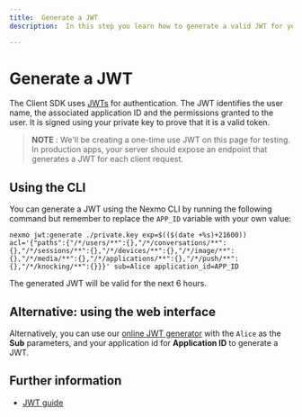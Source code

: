 ```yaml
---
title:  Generate a JWT
description:  In this step you learn how to generate a valid JWT for your Client SDK Application.

---
```


Generate a JWT
==============

The Client SDK uses [JWTs](/concepts/guides/authentication#json-web-tokens-jwt) for authentication. The JWT identifies the user name, the associated application ID and the permissions granted to the user. It is signed using your private key to prove that it is a valid token.

> **NOTE** : We'll be creating a one-time use JWT on this page for testing. In production apps, your server should expose an endpoint that generates a JWT for each client request.

Using the CLI
-------------

You can generate a JWT using the Nexmo CLI by running the following command but remember to replace the `APP_ID` variable with your own value:

```shell
nexmo jwt:generate ./private.key exp=$(($(date +%s)+21600)) acl='{"paths":{"/*/users/**":{},"/*/conversations/**":{},"/*/sessions/**":{},"/*/devices/**":{},"/*/image/**":{},"/*/media/**":{},"/*/applications/**":{},"/*/push/**":{},"/*/knocking/**":{}}}' sub=Alice application_id=APP_ID
```

The generated JWT will be valid for the next 6 hours.

Alternative: using the web interface
------------------------------------

Alternatively, you can use our [online JWT generator](/jwt) with the `Alice` as the **Sub** parameters, and your application id for **Application ID** to generate a JWT.

Further information
-------------------

* [JWT guide](/concepts/guides/authentication#json-web-tokens-jwt)

